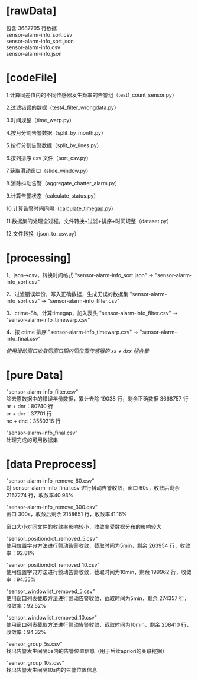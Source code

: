 # [rawData]
包含 3687795 行数据<br>
sensor-alarm-info_sort.csv<br>
sensor-alarm-info_sort.json<br>
sensor-alarm-info.csv<br>
sensor-alarm-info.json<br>

# [codeFile]
1.计算同差值内的不同传感器发生频率的告警组（test1_count_sensor.py）

2.过滤错误的数据（test4_filter_wrongdata.py）

3.时间规整（time_warp.py）

4.按月分割告警数据（split_by_month.py）

5.按行分割告警数据（split_by_lines.py）

6.按列排序 csv 文件（sort_csv.py）

7.获取滑动窗口（slide_window.py）

8.消除抖动告警（aggregate_chatter_alarm.py）

9.计算告警状态（calculate_status.py）

10.计算告警时间间隔（calculate_timegap.py）

11.数据集的处理全过程，文件转换+过滤+排序+时间规整（dataset.py）

12.文件转换（json_to_csv.py）


# [processing]
1、json->csv，转换时间格式  "sensor-alarm-info_sort.json" -> "sensor-alarm-info_sort.csv"

2、过滤错误年份，写入正确数据，生成无误的数据集  "sensor-alarm-info_sort.csv" -> "sensor-alarm-info_filter.csv"

3、ctime-8h，计算timegap，加入表头  "sensor-alarm-info_filter.csv" -> "sensor-alarm-info_timewarp.csv"

4、按 ctime 排序  "sensor-alarm-info_timewarp.csv" -> "sensor-alarm-info_final.csv"


*使用滑动窗口收敛同窗口期内同位置传感器的 xx + dxx 组合拳*


# [pure Data]
"sensor-alarm-info_filter.csv"<br>
除去原数据中的错误年份数据，累计去除 19038 行，剩余正确数据 3668757 行
<br>
nr + dnr：80740 行<br>
cr + dcr：37701 行<br>
nc + dnc：3550316 行<br>

"sensor-alarm-info_final.csv"<br>
处理完成的可用数据集

# [data Preprocess]
"sensor-alarm-info_remove_60.csv"<br>
对 sensor-alarm-info_final.csv 进行抖动告警收敛，窗口 60s，收敛后剩余 2167274 行，收敛率40.93%

"sensor-alarm-info_remove_300.csv"<br>
窗口 300s，收敛后剩余 2158651 行，收敛率41.16%

窗口大小对同文件的收敛率影响较小，收敛率受数据分布的影响较大

"sensor_positiondict_removed_5.csv"<br>
使用位置字典方法进行颤动告警收敛，截取时间为5min，剩余 263954 行，收敛率：92.81%

"sensor_positiondict_removed_10.csv"<br>
使用位置字典方法进行颤动告警收敛，截取时间为10min，剩余 199962 行，收敛率：94.55%

"sensor_windowlist_removed_5.csv"<br>
使用窗口列表截取方法进行颤动告警收敛，截取时间为5min，剩余 274357 行，收敛率：92.52%

"sensor_windowlist_removed_10.csv"<br>
使用窗口列表截取方法进行颤动告警收敛，截取时间为10min，剩余 208410 行，收敛率：94.32%

"sensor_group_5s.csv"<br>
找出告警发生间隔5s内的告警位置信息（用于后续apriori的关联挖掘）

"sensor_group_10s.csv"<br>
找出告警发生间隔10s内的告警位置信息




























